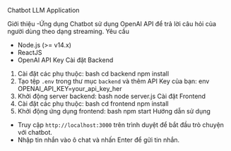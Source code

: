 Chatbot LLM Application

Giới thiệu
-Ứng dụng Chatbot sử dụng OpenAI API để trả lời câu hỏi của người dùng theo dạng streaming.
Yêu cầu
- Node.js (>= v14.x)
- ReactJS
- OpenAI API Key
Cài đặt Backend
1. Cài đặt các phụ thuộc:
   bash
    cd backend
    npm install
2. Tạo tệp `.env` trong thư mục `backend` và thêm API Key của bạn:
    env
    OPENAI_API_KEY=your_api_key_her
3. Khởi động server backend:
    bash
    node server.js
Cài đặt Frontend
1. Cài đặt các phụ thuộc:
bash
    cd frontend
    npm install
2. Khởi động ứng dụng frontend:
   bash
    npm start
Hướng dẫn sử dụng
- Truy cập `http://localhost:3000` trên trình duyệt để bắt đầu trò chuyện với chatbot.
- Nhập tin nhắn vào ô chat và nhấn Enter để gửi tin nhắn.


